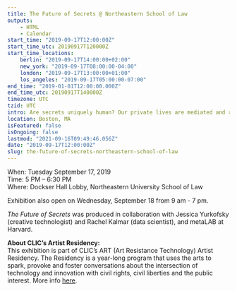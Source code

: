 ```yaml
---
title: The Future of Secrets @ Northeastern School of Law
outputs:
    - HTML
    - Calendar
start_time: "2019-09-17T12:00:00Z"
start_time_utc: 20190917T120000Z
start_time_locations:
    berlin: "2019-09-17T14:00:00+02:00"
    new_york: "2019-09-17T08:00:00-04:00"
    london: "2019-09-17T13:00:00+01:00"
    los_angeles: "2019-09-17T05:00:00-07:00"
end_time: "2019-01-01T12:00:00.000Z"
end_time_utc: 20190917T140000Z
timezone: UTC
tzid: UTC
intro: Are secrets uniquely human? Our private lives are mediated and recorded by digital devices. Where are our secrets now? How will intelligent systems of the future process the data we leave behind? What kind of relationships do we have with these systems, and why do we trust them with our most private information?
location: Boston, MA
isFeatured: false
isOngoing: false
lastmod: "2021-09-16T09:49:46.056Z"
date: "2019-09-17T12:00:00Z"
slug: the-future-of-secrets-northeastern-school-of-law
---
```

When: Tuesday September 17, 2019<br />
Time: 5 PM – 6:30 PM<br />
Where: Dockser Hall Lobby, Northeastern University School of Law

Exhibition also open on Wednesday, September 18 from 9 am - 7 pm.

*The Future of Secrets* was produced in collaboration with Jessica Yurkofsky (creative technologist) and Rachel Kalmar (data scientist), and metaLAB at Harvard.

**About CLIC’s Artist Residency:**<br />
This exhibition is part of CLIC’s ART (Art Resistance Technology) Artist Residency. The Residency is a year-long program that uses the arts to spark, provoke and foster conversations about the intersection of technology and innovation with civil rights, civil liberties and the public interest. More info [here](https://www.northeastern.edu/clic/event/future-of-secrets/).